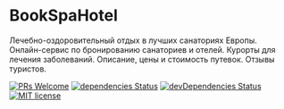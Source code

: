 # BookSpaHotel

Лечебно-оздоровительный отдых в лучших санаториях Европы. Онлайн-сервис по бронированию санаториев и отелей. Курорты для лечения заболеваний. Описание, цены и стоимость путевок. Отзывы туристов.

[![PRs Welcome](https://img.shields.io/badge/PRs-welcome-green.svg)](https://github.com/RamilMamedo/bb8/pulls)
[![dependencies Status](https://david-dm.org/RamilMamedo/bb8/status.svg)](https://david-dm.org/RamilMamedo/bb8)
[![devDependencies Status](https://david-dm.org/RamilMamedo/bb8/dev-status.svg)](https://david-dm.org/RamilMamedo/bb8?type=dev)
[![MIT license](https://img.shields.io/badge/License-MIT-blue.svg)](https://github.com/RamilMamedo/bb8/blob/master/LICENCE)
